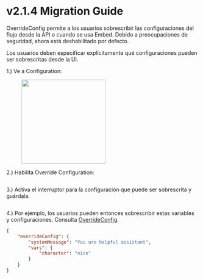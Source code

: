# v2.1.4 Migration Guide

OverrideConfig permite a los usuarios sobrescribir las configuraciones del flujo desde la API o cuando se usa Embed. Debido a preocupaciones de seguridad, ahora está deshabilitado por defecto.

Los usuarios deben especificar explícitamente qué configuraciones pueden ser sobrescritas desde la UI.

1.) Ve a Configuration:

<figure><img src="../.gitbook/assets/image (189).png" alt="" width="221"><figcaption></figcaption></figure>

2.) Habilita Override Configuration:

<figure><img src="../.gitbook/assets/image (190).png" alt=""><figcaption></figcaption></figure>

3.) Activa el interruptor para la configuración que puede ser sobrescrita y guárdala.

<figure><img src="../.gitbook/assets/image (191).png" alt=""><figcaption></figcaption></figure>

4.) Por ejemplo, los usuarios pueden entonces sobrescribir estas variables y configuraciones. Consulta [OverrideConfig](../using-flowise/api.md#override-config).

```json
{
    "overrideConfig": {
        "systemMessage": "You are helpful assistant",
        "vars": {
            "character": "nice"
        }
    }
}
```
